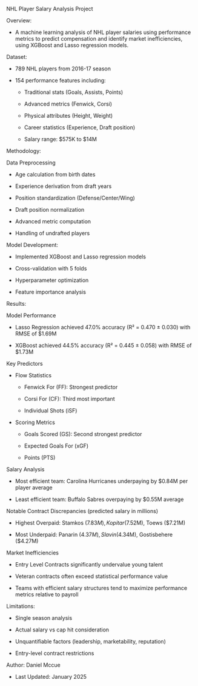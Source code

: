 NHL Player Salary Analysis Project



Overview:

- A machine learning analysis of NHL player salaries using performance metrics to predict compensation and identify market inefficiencies, using XGBoost and Lasso regression models.



Dataset:

- 789 NHL players from 2016-17 season

- 154 performance features including:

	- Traditional stats (Goals, Assists, Points)

	- Advanced metrics (Fenwick, Corsi)

	- Physical attributes (Height, Weight)

 	- Career statistics (Experience, Draft position)

  	- Salary range: $575K to $14M

 

Methodology:

Data Preprocessing

- Age calculation from birth dates

- Experience derivation from draft years

- Position standardization (Defense/Center/Wing)

- Draft position normalization

- Advanced metric computation

- Handling of undrafted players



Model Development:

- Implemented XGBoost and Lasso regression models

- Cross-validation with 5 folds

- Hyperparameter optimization

- Feature importance analysis



Results:

Model Performance

- Lasso Regression achieved 47.0% accuracy (R² = 0.470 ± 0.030) with RMSE of $1.69M

- XGBoost achieved 44.5% accuracy (R² = 0.445 ± 0.058) with RMSE of $1.73M

Key Predictors

- Flow Statistics

	- Fenwick For (FF): Strongest predictor
	
 	- Corsi For (CF): Third most important

	- Individual Shots (iSF)

- Scoring Metrics

	- Goals Scored (GS): Second strongest predictor

	- Expected Goals For (xGF)

	- Points (PTS)
 
Salary Analysis

- Most efficient team: Carolina Hurricanes underpaying by $0.84M per player average

- Least efficient team: Buffalo Sabres overpaying by $0.55M average

Notable Contract Discrepancies (predicted salary in millions)

- Highest Overpaid: Stamkos ($7.83M), Kopitar ($7.52M), Toews ($7.21M)

- Most Underpaid: Panarin ($4.37M), Slavin ($4.34M), Gostisbehere ($4.27M)

Market Inefficiencies

- Entry Level Contracts significantly undervalue young talent

- Veteran contracts often exceed statistical performance value

- Teams with efficient salary structures tend to maximize performance metrics relative to payroll



Limitations:

- Single season analysis

- Actual salary vs cap hit consideration

- Unquantifiable factors (leadership, marketability, reputation)
  
- Entry-level contract restrictions


Author:
Daniel Mccue
 - Last Updated: January 2025
